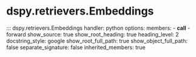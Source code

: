 # dspy.retrievers.Embeddings

<!-- START_API_REF -->
::: dspy.retrievers.Embeddings
    handler: python
    options:
        members:
            - __call__
            - forward
        show_source: true
        show_root_heading: true
        heading_level: 2
        docstring_style: google
        show_root_full_path: true
        show_object_full_path: false
        separate_signature: false
        inherited_members: true
<!-- END_API_REF -->
